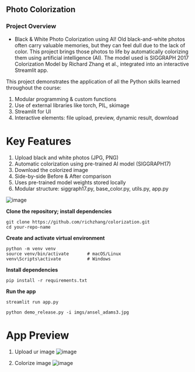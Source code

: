 <!--<h3><b>Black & White Photo Colorization using AI</b></h3>-->
## <b>Photo Colorization</b>

### Project Overview
+ Black & White Photo Colorization using AI!
Old black-and-white photos often carry valuable memories, but they can feel dull due to the lack of color. This project brings those photos to life by automatically colorizing them using artificial intelligence (AI). The model used is SIGGRAPH 2017 Colorization Model by Richard Zhang et al., integrated into an interactive Streamlit app.

This project demonstrates the application of all the Python skills learned throughout the course:
1. Modular programming & custom functions
2. Use of external libraries like torch, PIL, skimage
3. Streamlit for UI
4. Interactive elements: file upload, preview, dynamic result, download

# Key Features
1. Upload black and white photos (JPG, PNG)
2. Automatic colorization using pre-trained AI model (SIGGRAPH17)
3. Download the colorized image
4. Side-by-side Before & After comparison
5. Uses pre-trained model weights stored locally
6. Modular structure: siggraph17.py, base_color.py, utils.py, app.py

![image](https://github.com/user-attachments/assets/ab358470-9b07-4eb6-8a37-3864c32c5ed8)

**Clone the repository; install dependencies**

```
git clone https://github.com/richzhang/colorization.git
cd your-repo-name
```

**Create and activate virtual environment**
```
python -m venv venv
source venv/bin/activate       # macOS/Linux
venv\Scripts\activate          # Windows
```

**Install dependencies**
```
pip install -r requirements.txt
```

**Run the app**
```
streamlit run app.py
```

```
python demo_release.py -i imgs/ansel_adams3.jpg
```

# App Preview
1. Upload ur image
![image](https://github.com/user-attachments/assets/b81432d4-3f20-4d78-83dc-42843b119f7a)

2. Colorize image
![image](https://github.com/user-attachments/assets/abe43247-4523-49ca-b73f-304416c9d985)

